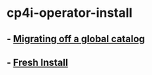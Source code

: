 # cp4i-operator-install

## - [Migrating off a global catalog](./README-migrating.md)

## - [Fresh Install](./README-install.md)
